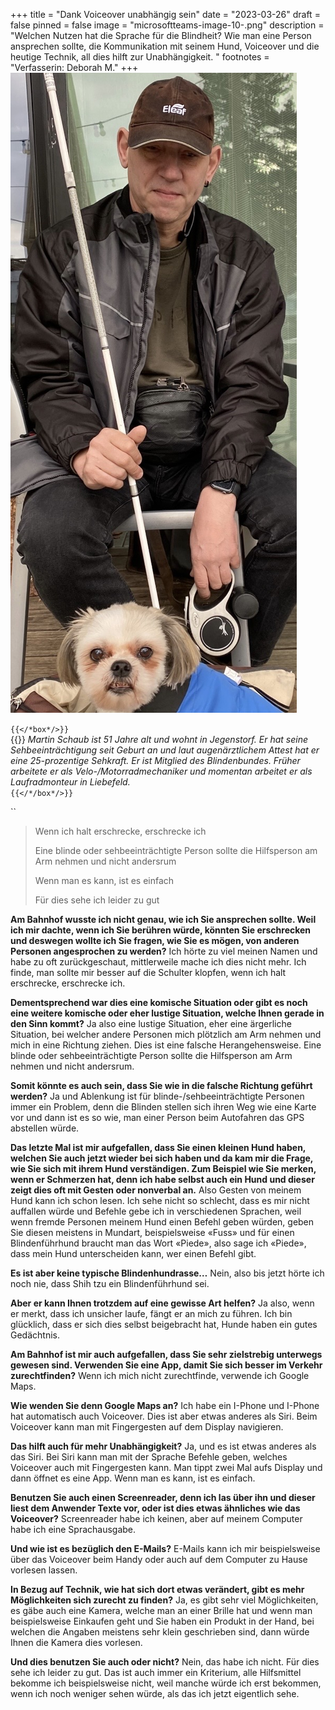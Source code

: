 +++
title = "Dank Voiceover unabhängig sein"
date = "2023-03-26"
draft = false
pinned = false
image = "microsoftteams-image-10-.png"
description = "Welchen Nutzen hat die Sprache für die Blindheit? Wie man eine Person ansprechen sollte, die Kommunikation mit seinem Hund, Voiceover und die heutige Technik, all dies hilft zur Unabhängigkeit. "
footnotes = "Verfasserin: Deborah M."
+++
![Martin Schaub mit seinem Hund Ronnja](microsoftteams-image-10-.png)

`{{</*box*/>}}`\
{{<box title="Informationen zu Martin Schaub">}}
*Martin Schaub ist 51 Jahre alt und wohnt in Jegenstorf. Er hat seine Sehbeeinträchtigung seit Geburt an und laut augenärztlichem Attest hat er eine 25-prozentige Sehkraft. Er ist Mitglied des Blindenbundes. Früher arbeitete er als Velo-/Motorradmechaniker und momentan arbeitet er als Laufradmonteur in Liebefeld.* \
`{{</*/box*/>}}`

``

> Wenn ich halt erschrecke, erschrecke ich
>
> Eine blinde oder sehbeeinträchtigte Person sollte die Hilfsperson am Arm nehmen und nicht andersrum
>
> Wenn man es kann, ist es einfach
>
> Für dies sehe ich leider zu gut

**Am Bahnhof wusste ich nicht genau, wie ich Sie ansprechen sollte. Weil ich mir dachte, wenn ich Sie berühren würde, könnten Sie erschrecken und deswegen wollte ich Sie fragen, wie Sie es mögen, von anderen Personen angesprochen zu werden?** Ich hörte zu viel meinen Namen und habe zu oft zurückgeschaut, mittlerweile mache ich dies nicht mehr. Ich finde, man sollte mir besser auf die Schulter klopfen, wenn ich halt erschrecke, erschrecke ich.

**Dementsprechend war dies eine komische Situation oder gibt es noch eine weitere komische oder eher lustige Situation, welche Ihnen gerade in den Sinn kommt?**
Ja also eine lustige Situation, eher eine ärgerliche Situation, bei welcher andere Personen mich plötzlich am Arm nehmen und mich in eine Richtung ziehen. Dies ist eine falsche Herangehensweise. Eine blinde oder sehbeeinträchtigte Person sollte die Hilfsperson am Arm nehmen und nicht andersrum.

**Somit könnte es auch sein, dass Sie wie in die falsche Richtung geführt werden?**
Ja und Ablenkung ist für blinde-/sehbeeinträchtigte Personen immer ein Problem, denn die Blinden stellen sich ihren Weg wie eine Karte vor und dann ist es so wie, man einer Person beim Autofahren das GPS abstellen würde.

**Das letzte Mal ist mir aufgefallen, dass Sie einen kleinen Hund haben, welchen Sie auch jetzt wieder bei sich haben und da kam mir die Frage, wie Sie sich mit ihrem Hund verständigen. Zum Beispiel wie Sie merken, wenn er Schmerzen hat, denn ich habe selbst auch ein Hund und dieser zeigt dies oft mit Gesten oder nonverbal an.**
Also Gesten von meinem Hund kann ich schon lesen. Ich sehe nicht so schlecht, dass es mir nicht auffallen würde und Befehle gebe ich in verschiedenen Sprachen, weil wenn fremde Personen meinem Hund einen Befehl geben würden, geben Sie diesen meistens in Mundart, beispielsweise «Fuss» und für einen Blindenführhund braucht man das Wort «Piede», also sage ich «Piede», dass mein Hund unterscheiden kann, wer einen Befehl gibt.

**Es ist aber keine typische Blindenhundrasse…**
Nein, also bis jetzt hörte ich noch nie, dass Shih tzu ein Blindenführhund sei.

**Aber er kann Ihnen trotzdem auf eine gewisse Art helfen?**
Ja also, wenn er merkt, dass ich unsicher laufe, fängt er an mich zu führen. Ich bin glücklich, dass er sich dies selbst beigebracht hat, Hunde haben ein gutes Gedächtnis.

**Am Bahnhof ist mir auch aufgefallen, dass Sie sehr zielstrebig unterwegs gewesen sind. Verwenden Sie eine App, damit Sie sich besser im Verkehr zurechtfinden?** 
Wenn ich mich nicht zurechtfinde, verwende ich Google Maps.

**Wie wenden Sie denn Google Maps an?**
Ich habe ein I-Phone und I-Phone hat automatisch auch Voiceover. Dies ist aber etwas anderes als Siri. Beim Voiceover kann man mit Fingergesten auf dem Display navigieren. 

**Das hilft auch für mehr Unabhängigkeit?**
Ja, und es ist etwas anderes als das Siri. Bei Siri kann man mit der Sprache Befehle geben, welches Voiceover auch mit Fingergesten kann. Man tippt zwei Mal aufs Display und dann öffnet es eine App. Wenn man es kann, ist es einfach.

**Benutzen Sie auch einen Screenreader, denn ich las über ihn und dieser liest dem Anwender Texte vor, oder ist dies etwas ähnliches wie das Voiceover?** 
Screenreader habe ich keinen, aber auf meinem Computer habe ich eine Sprachausgabe.

**Und wie ist es bezüglich den E-Mails?** 
E-Mails kann ich mir beispielsweise über das Voiceover beim Handy oder auch auf dem Computer zu Hause vorlesen lassen.

**In Bezug auf Technik, wie hat sich dort etwas verändert, gibt es mehr Möglichkeiten sich zurecht zu finden?**
Ja, es gibt sehr viel Möglichkeiten, es gäbe auch eine Kamera, welche man an einer Brille hat und wenn man beispielsweise Einkaufen geht und Sie haben ein Produkt in der Hand, bei welchen die Angaben meistens sehr klein geschrieben sind, dann würde Ihnen die Kamera dies vorlesen.

**Und dies benutzen Sie auch oder nicht?**
Nein, das habe ich nicht. Für dies sehe ich leider zu gut. Das ist auch immer ein Kriterium, alle Hilfsmittel bekomme ich beispielsweise nicht, weil manche würde ich erst bekommen, wenn ich noch weniger sehen würde, als das ich jetzt eigentlich sehe.